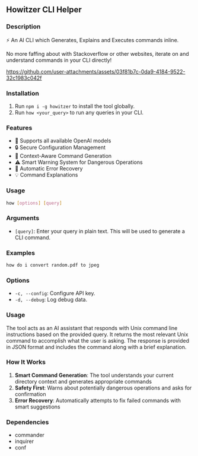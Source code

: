 ## Howitzer CLI Helper

### Description

⚡️ An AI CLI which Generates, Explains and Executes commands inline.

No more faffing about with Stackoverflow or other websites, iterate on and understand commands in your CLI directly!

https://github.com/user-attachments/assets/03f81b7c-0da9-4184-9522-32c1983c042f

### Installation

1. Run `npm i -g howitzer` to install the tool globally.
2. Run `how <your_query>` to run any queries in your CLI.

### Features

- 🤖 Supports all available OpenAI models
- 🔒 Secure Configuration Management
- 🎯 Context-Aware Command Generation
- ⚠️ Smart Warning System for Dangerous Operations
- 🔄 Automatic Error Recovery
- 💡 Command Explanations

### Usage

```bash
how [options] [query]
```

### Arguments

- `[query]`: Enter your query in plain text. This will be used to generate a CLI command.

### Examples

```bash
how do i convert random.pdf to jpeg
```

### Options

- `-c, --config`: Configure API key.
- `-d, --debug`: Log debug data.

### Usage

The tool acts as an AI assistant that responds with Unix command line instructions based on the provided query. It returns the most relevant Unix command to accomplish what the user is asking. The response is provided in JSON format and includes the command along with a brief explanation.

### How It Works

1. **Smart Command Generation**: The tool understands your current directory context and generates appropriate commands
2. **Safety First**: Warns about potentially dangerous operations and asks for confirmation
3. **Error Recovery**: Automatically attempts to fix failed commands with smart suggestions

### Dependencies

- commander
- inquirer
- conf
